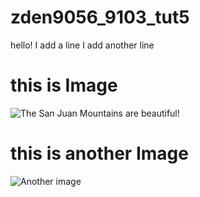 # zden9056_9103_tut5

hello!
 I add a line
 I add another line

# this is Image
![The San Juan Mountains are beautiful!](assets/san-juan-mountains.avif "San Juan Mountains")

# this is another Image
![Another image](assets/shiprock.avif "different image")



